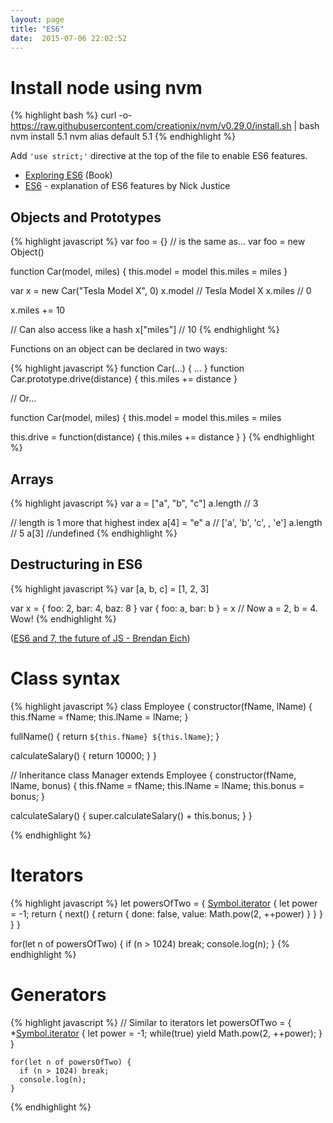 ```yaml
---
layout: page
title: "ES6"
date:  2015-07-06 22:02:52
---
```


# Install node using nvm

{% highlight bash %}
curl -o- https://raw.githubusercontent.com/creationix/nvm/v0.29.0/install.sh | bash
nvm install 5.1
nvm alias default 5.1
{% endhighlight %}

Add `'use strict;'` directive at the top of the file to enable ES6 features.

* [Exploring ES6](https://leanpub.com/exploring-es6/read) (Book)
* [ES6](http://justicen.com/#/posts/74046fea9a4c61477db9) -
  explanation of ES6 features by Nick Justice

## Objects and Prototypes

{% highlight javascript %}
var foo = {} // is the same as...
var foo = new Object()

function Car(model, miles) {
  this.model = model
  this.miles = miles
}

var x = new Car("Tesla Model X", 0)
x.model // Tesla Model X
x.miles // 0

x.miles += 10

// Can also access like a hash
x["miles"] // 10
{% endhighlight %}

Functions on an object can be declared in two ways:

{% highlight javascript %}
function Car(...) { ... }
function Car.prototype.drive(distance) {
  this.miles += distance
}

// Or...

function Car(model, miles) {
  this.model = model
  this.miles = miles

  this.drive = function(distance) {
    this.miles += distance
  }
}
{% endhighlight %}

## Arrays

{% highlight javascript %}
var a = ["a", "b", "c"]
a.length // 3

// length is 1 more that highest index
a[4] = "e"
a        // ['a', 'b', 'c', , 'e']
a.length // 5
a[3]     //undefined
{% endhighlight %}

## Destructuring in ES6

{% highlight javascript %}
var [a, b, c] = [1, 2, 3]

var x = { foo: 2, bar: 4, baz: 8 }
var { foo: a, bar: b } = x
// Now a = 2, b = 4. Wow!
{% endhighlight %}

([ES6 and 7, the future of JS - Brendan Eich](https://vimeo.com/113913703))

# Class syntax

{% highlight javascript %}
class Employee {
  constructor(fName, lName) {
    this.fName = fName;
    this.lName = lName;
  }

  fullName() {
    return `${this.fName} ${this.lName}`;
  }

  calculateSalary() {
    return 10000;
  }
}

// Inheritance
class Manager extends Employee {
  constructor(fName, lName, bonus) {
    this.fName = fName;
    this.lName = lName;
    this.bonus = bonus;
  }

  calculateSalary() {
    super.calculateSalary() + this.bonus;
  }
}

{% endhighlight %}

# Iterators

{% highlight javascript %}
let powersOfTwo = {
  [Symbol.iterator]() {
    let power = -1;
    return {
      next() {
        return { done: false, value: Math.pow(2, ++power) }
      }
    }
  }
}

for(let n of powersOfTwo) {
  if (n > 1024) break;
  console.log(n);
}
{% endhighlight %}

# Generators

{% highlight javascript %}
// Similar to iterators
    let powersOfTwo = {
      *[Symbol.iterator]() {
        let power = -1;
        while(true) yield Math.pow(2, ++power); 
      }
    }

    for(let n of powersOfTwo) {
      if (n > 1024) break;
      console.log(n);
    }
{% endhighlight %}

